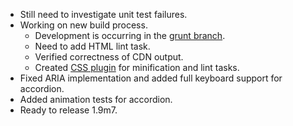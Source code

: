 * Still need to investigate unit test failures.
* Working on new build process.
  * Development is occurring in the [grunt branch](https://github.com/jquery/jquery-ui/tree/grunt).
  * Need to add HTML lint task.
  * Verified correctness of CDN output.
  * Created [CSS plugin](https://github.com/jzaefferer/grunt-css) for minification and lint tasks.
* Fixed ARIA implementation and added full keyboard support for accordion.
* Added animation tests for accordion.
* Ready to release 1.9m7.
